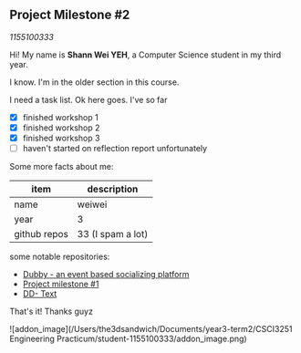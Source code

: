 ## Project Milestone #2 

_1155100333_

Hi! My name is **Shann Wei YEH**, a Computer Science student in my third year.

I know. I'm in the older section in this course.

I need a task list. Ok here goes. I've so far

- [x] finished workshop 1
- [x] finished workshop 2
- [x] finished workshop 3
- [ ] haven't started on reflection report unfortunately

Some more facts about me:

| item         | description       |
| ------------ | ----------------- |
| name         | weiwei            |
| year         | 3                 |
| github repos | 33 (I spam a lot) |

some notable repositories:

* [Dubby - an event based socializing platform](https://github.com/the3dsandwich/csci3100-grp31)
* [Project milestone #1](https://github.com/the3dsandwich/github-slideshow)
* [DD- Text](https://github.com/the3dsandwich/dd-text)

That's it! Thanks guyz

![addon_image](/Users/the3dsandwich/Documents/year3-term2/CSCI3251 Engineering Practicum/student-1155100333/addon_image.png)